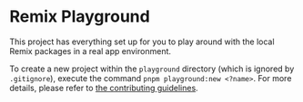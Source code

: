 # Remix Playground

This project has everything set up for you to play around with the local Remix packages in a real app environment.

To create a new project within the `playground` directory (which is ignored by `.gitignore`), execute the command `pnpm playground:new <?name>`. For more details, please refer to [the contributing guidelines](https://remix.run/pages/contributing).
